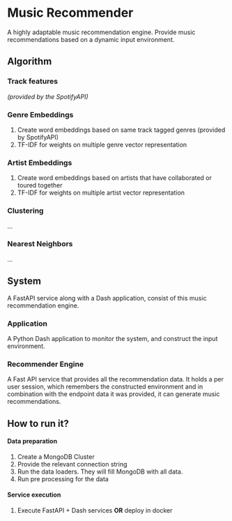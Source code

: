 # Music Recommender
A highly adaptable music recommendation engine. Provide music recommendations based on a dynamic input environment.

## Algorithm

### Track features 
*(provided by the SpotifyAPI)*


### Genre Embeddings
1. Create word embeddings based on same track tagged genres (provided by SpotifyAPI)
2. TF-IDF for weights on multiple genre vector representation

### Artist Embeddings
1. Create word embeddings based on artists that have collaborated or toured together
2. TF-IDF for weights on multiple artist vector representation

### Clustering 
...


### Nearest Neighbors
...


## System
A FastAPI service along with a Dash application, consist of this music recommendation engine.

### Application

A Python Dash application to monitor the system, and construct the input environment.

### Recommender Engine

A Fast API service that provides all the recommendation data. It holds a per user session, which remembers the constructed environment and in combination with the endpoint data it was provided, it can generate music recommendations.

## How to run it?

#### Data preparation
1. Create a MongoDB Cluster
2. Provide the relevant connection string
3. Run the data loaders. They will fill MongoDB with all data.
4. Run pre processing for the data

#### Service execution
1. Execute FastAPI + Dash services **OR** deploy in docker
